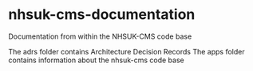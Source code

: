 # nhsuk-cms-documentation
Documentation from within the NHSUK-CMS code base

The adrs folder contains Architecture Decision Records
The apps folder contains information about the nhsuk-cms code base
